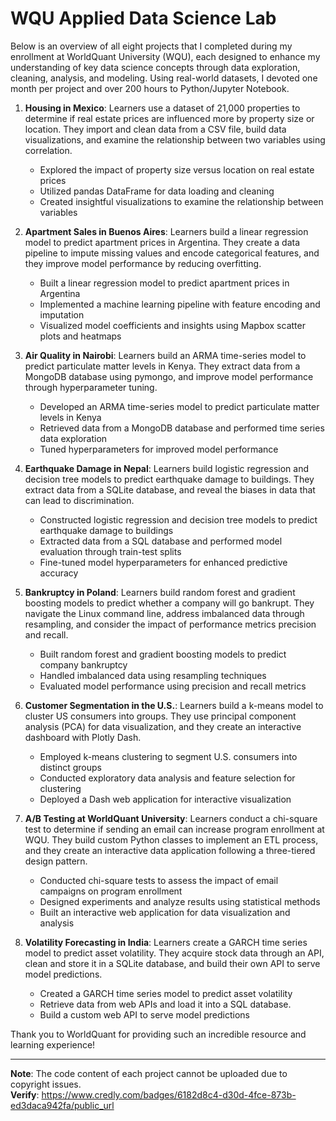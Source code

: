 # WQU Applied Data Science Lab
Below is an overview of all eight projects that I completed during my enrollment at WorldQuant University (WQU), each designed to enhance my understanding of key data science concepts through data exploration, cleaning, analysis, and modeling. Using real-world datasets, I devoted one month per project and over 200 hours to Python/Jupyter Notebook.

1) **Housing in Mexico**: Learners use a dataset of 21,000 properties to determine if real estate prices are influenced more by property size or location. They import and clean data from a CSV file, build data visualizations, and examine the relationship between two variables using correlation.
    * Explored the impact of property size versus location on real estate prices
    * Utilized pandas DataFrame for data loading and cleaning
    * Created insightful visualizations to examine the relationship between variables

2) **Apartment Sales in Buenos Aires**: Learners build a linear regression model to predict apartment prices in Argentina. They create a data pipeline to impute missing values and encode categorical features, and they improve model performance by reducing overfitting.
    * Built a linear regression model to predict apartment prices in Argentina
    * Implemented a machine learning pipeline with feature encoding and imputation
    * Visualized model coefficients and insights using Mapbox scatter plots and heatmaps

3) **Air Quality in Nairobi**: Learners build an ARMA time-series model to predict particulate matter levels in Kenya. They extract data from a MongoDB database using pymongo, and improve model performance through hyperparameter tuning.
    * Developed an ARMA time-series model to predict particulate matter levels in Kenya
    * Retrieved data from a MongoDB database and performed time series data exploration
    * Tuned hyperparameters for improved model performance

4) **Earthquake Damage in Nepal**: Learners build logistic regression and decision tree models to predict earthquake damage to buildings. They extract data from a SQLite database, and reveal the biases in data that can lead to discrimination.
    * Constructed logistic regression and decision tree models to predict earthquake damage to buildings
    * Extracted data from a SQL database and performed model evaluation through train-test splits
    * Fine-tuned model hyperparameters for enhanced predictive accuracy

5) **Bankruptcy in Poland**: Learners build random forest and gradient boosting models to predict whether a company will go bankrupt. They navigate the Linux command line, address imbalanced data through resampling, and consider the impact of performance metrics precision and recall.
    * Built random forest and gradient boosting models to predict company bankruptcy
    * Handled imbalanced data using resampling techniques
    * Evaluated model performance using precision and recall metrics

6) **Customer Segmentation in the U.S.**: Learners build a k-means model to cluster US consumers into groups. They use principal component analysis (PCA) for data visualization, and they create an interactive dashboard with Plotly Dash.
    * Employed k-means clustering to segment U.S. consumers into distinct groups
    * Conducted exploratory data analysis and feature selection for clustering
    * Deployed a Dash web application for interactive visualization

7) **A/B Testing at WorldQuant University**: Learners conduct a chi-square test to determine if sending an email can increase program enrollment at WQU. They build custom Python classes to implement an ETL process, and they create an interactive data application following a three-tiered design pattern.
    * Conducted chi-square tests to assess the impact of email campaigns on program enrollment
    * Designed experiments and analyze results using statistical methods
    * Built an interactive web application for data visualization and analysis

8) **Volatility Forecasting in India**: Learners create a GARCH time series model to predict asset volatility. They acquire stock data through an API, clean and store it in a SQLite database, and build their own API to serve model predictions.
    * Created a GARCH time series model to predict asset volatility
    * Retrieve data from web APIs and load it into a SQL database.
    * Build a custom web API to serve model predictions

Thank you to WorldQuant for providing such an incredible resource and learning experience!   

***

**Note**: The code content of each project cannot be uploaded due to copyright issues.   
**Verify**: https://www.credly.com/badges/6182d8c4-d30d-4fce-873b-ed3daca942fa/public_url
